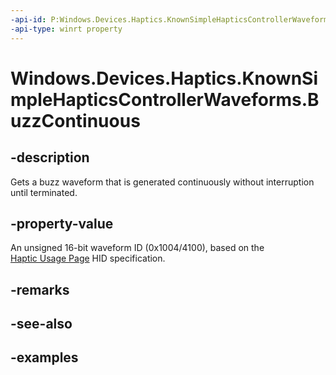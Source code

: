 ```yaml
---
-api-id: P:Windows.Devices.Haptics.KnownSimpleHapticsControllerWaveforms.BuzzContinuous
-api-type: winrt property
---
```


<!-- Property syntax.
public ushort BuzzContinuous { get; }
-->

# Windows.Devices.Haptics.KnownSimpleHapticsControllerWaveforms.BuzzContinuous

## -description
Gets a buzz waveform that is generated continuously without interruption until terminated.

## -property-value
An unsigned 16-bit waveform ID (0x1004/4100), based on the [Haptic Usage Page](https://aka.ms/hid-haptics) HID specification. 

## -remarks

## -see-also

## -examples

